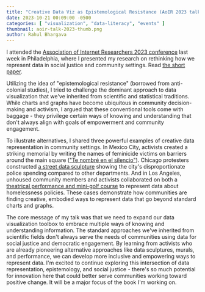 ```yaml
---
title: "Creative Data Viz as Epistemological Resistance (AoIR 2023 talk)"
date: 2023-10-21 00:09:00 -0500
categories: [ "visualization", "data-literacy", "events" ]
thumbnail: aoir-talk-2023-thumb.png
author: Rahul Bhargava
---
```


I attended the [Association of Internet Researchers 2023 conference](https://aoir.org/aoir2023/) last week in Philadelphia, where I presented my research on rethinking how we represent data in social justice and community settings. Read [the short paper](https://doi.org/10.5210/spir.v2023i0.13396).

Utilizing the idea of "epistemological resistance" (borrowed from anti-colonial studies), I tried to challenge the dominant approach to data visualization that we've inherited from scientific and statistical traditions. While charts and graphs have become ubiquitous in community decision-making and activism, I argued that these conventional tools come with baggage - they privilege certain ways of knowing and understanding that don't always align with goals of empowerment and community engagement.

To illustrate alternatives, I shared three powerful examples of creative data representation in community settings. In Mexico City, activists created a striking memorial by writing the names of feminicide victims on barriers around the main square (["Te nombré en el silencio"](https://ambulante.org/catalogo/te-nombre-en-el-silencio)). Chicago protesters constructed [a street data sculpture](https://x.com/ashapoesis/status/1279489934576046085) showing the city's disproportionate police spending compared to other departments. And in Los Angeles, unhoused community members and activists collaborated on both a [theatrical performance and mini-golf course](https://www.lapovertydept.org/the-back-9/) to represent data about homelessness policies. These cases demonstrate how communities are finding creative, embodied ways to represent data that go beyond standard charts and graphs.

The core message of my talk was that we need to expand our data visualization toolbox to embrace multiple ways of knowing and understanding information. The standard approaches we've inherited from scientific fields don't always serve the needs of communities using data for social justice and democratic engagement. By learning from activists who are already pioneering alternative approaches like data sculptures, murals, and performance, we can develop more inclusive and empowering ways to represent data. I'm excited to continue exploring this intersection of data representation, epistemology, and social justice - there's so much potential for innovation here that could better serve communities working toward positive change. It will be a major focus of the book I'm working on.
